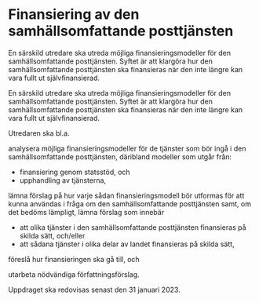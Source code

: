 # Finansiering av den samhällsomfattande posttjänsten

En särskild utredare ska utreda möjliga finansieringsmodeller för den samhällsomfattande posttjänsten. Syftet är att klargöra hur den samhällsomfattande posttjänsten ska finansieras när den inte längre kan vara fullt ut självfinansierad.

En särskild utredare ska utreda möjliga finansieringsmodeller för den samhällsomfattande posttjänsten. Syftet är att klargöra hur den samhällsomfattande posttjänsten ska finansieras när den inte längre kan vara fullt ut självfinansierad.

Utredaren ska bl.a.

analysera möjliga finansieringsmodeller för de tjänster som bör ingå i den samhällsomfattande posttjänsten, däribland modeller som utgår från:

* finansiering genom statsstöd, och
* upphandling av tjänsterna,

lämna förslag på hur varje sådan finansieringsmodell bör utformas för att kunna användas i fråga om den samhällsomfattande posttjänsten samt, om det bedöms lämpligt, lämna förslag som innebär

* att olika tjänster i den samhällsomfattande posttjänsten finansieras på skilda sätt, och/eller
* att sådana tjänster i olika delar av landet finansieras på skilda sätt,

föreslå hur finansieringen ska gå till, och

utarbeta nödvändiga författningsförslag.

Uppdraget ska redovisas senast den 31 januari 2023.
